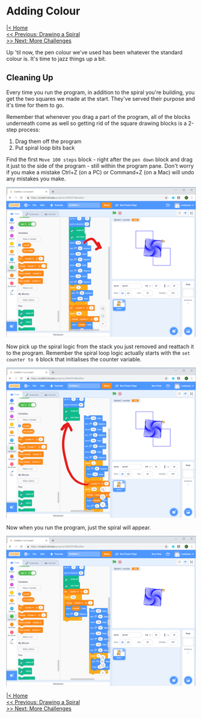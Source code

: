# Adding Colour

[|< Home](../README.md)  
[<< Previous: Drawing a Spiral](./spirals4.md)  
[>> Next: More Challenges](./spirals6.md)

Up 'til now, the pen colour we've used has been whatever the standard colour is. It's time to jazz things up a bit.

## Cleaning Up

Every time you run the program, in addition to the spiral you're building, you get the two squares we made at the start. They've served their purpose and it's time for them to go.

Remember that whenever you drag a part of the program, all of the blocks underneath come as well so getting rid of the square drawing blocks is a 2-step process:

1. Drag them off the program
1. Put spiral loop bits back

Find the first `Move 100 steps` block - right after the `pen down` block and drag it just to the side of the program - still within the program pane. Don't worry if you make a mistake Ctrl+Z (on a PC) or Command+Z (on a Mac) will undo any mistakes you make.

![Move the square logic off the program](./images/clean-up-1.png)

Now pick up the spiral logic from the stack you just removed and reattach it to the program. Remember the spiral loop logic actually starts with the `set counter to 0` block that initialises the counter variable.

![Move the spiral logic back onto program](./images/clean-up-2.png)

Now when you run the program, just the spiral will appear.

![The spiral, unencumbered by squares](./images/clean-up-3.png)

[|< Home](../README.md)  
[<< Previous: Drawing a Spiral](./spirals4.md)  
[>> Next: More Challenges](./spirals6.md)

